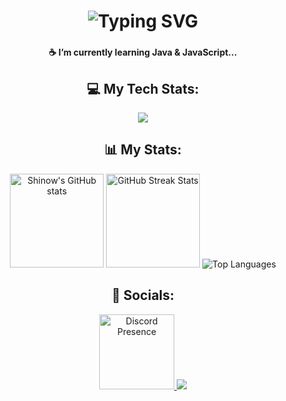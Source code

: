 <h1 align="center">
  <img src="https://readme-typing-svg.demolab.com?font=Fira+Code&pause=1000&color=F7F7F7&center=true&vCenter=true&width=435&lines=Hi+%F0%9F%91%8B%F0%9F%8F%BD%2C+I'm+Shinow" alt="Typing SVG" /></a>
</h1>

### 

<h4 align="center">☕ I’m currently learning <b>Java</b> & <b>JavaScript</b>...</h4>

### 

<div align="center"> 
  <h2>💻 My Tech Stats:</h2>
</div>

<p align="center">
    <img src="https://skillicons.dev/icons?i=html,css,figma,vscode,github,ps,pr" />
</p>

<div align="center"> 
  <h2>📊 My Stats:</h2>
</div>

<div align="center">
  <img src="https://github-readme-stats.vercel.app/api?username=ItzShinow&theme=dark&show_icons=true&hide_border=true" height="150" alt="Shinow's GitHub stats" style="display: inline-block;"  />
  <img src="https://github-readme-streak-stats.herokuapp.com/?user=ItzShinow&theme=dark&hide_border=true" height="150" alt="GitHub Streak Stats" />
  <img src="https://github-readme-stats.vercel.app/api/top-langs/?username=ItzShinow&layout=compact&theme=dark&show_icons=true&hide_border=true" alt="Top Languages" style="display: inline-block;" />
</div> 

<div align="center"> 
  <h2>🧩 Socials:</h2>
</div>

<div align="center">
  <a href="https://discord.com/users/572043032585830403">
    <img src="https://lanyard.cnrad.dev/api/572043032585830403" height="120" alt="Discord Presence" />
  </a>
  <a hred="https://open.spotify.com/user/31usjd2c4fwkak7r4la5mqxv6tuu?si=6e6ed892d99648c4">
    <img src="https://spotify-github-profile.kittinanx.com/api/view?uid=31usjd2c4fwkak7r4la5mqxv6tuu&cover_image=true&theme=novatorem&show_offline=false&background_color=121212&interchange=true&bar_color=ffffff&bar_color_cover=false" />
  </a>
</div>
